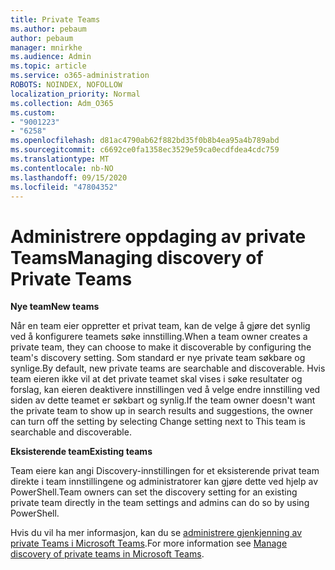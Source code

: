 ```yaml
---
title: Private Teams
ms.author: pebaum
author: pebaum
manager: mnirkhe
ms.audience: Admin
ms.topic: article
ms.service: o365-administration
ROBOTS: NOINDEX, NOFOLLOW
localization_priority: Normal
ms.collection: Adm_O365
ms.custom:
- "9001223"
- "6258"
ms.openlocfilehash: d81ac4790ab62f882bd35f0b8b4ea95a4b789abd
ms.sourcegitcommit: c6692ce0fa1358ec3529e59ca0ecdfdea4cdc759
ms.translationtype: MT
ms.contentlocale: nb-NO
ms.lasthandoff: 09/15/2020
ms.locfileid: "47804352"
---
```

# <a name="managing-discovery-of-private-teams"></a><span data-ttu-id="e7e3e-102">Administrere oppdaging av private Teams</span><span class="sxs-lookup"><span data-stu-id="e7e3e-102">Managing discovery of Private Teams</span></span>

<span data-ttu-id="e7e3e-103">**Nye team**</span><span class="sxs-lookup"><span data-stu-id="e7e3e-103">**New teams**</span></span>

<span data-ttu-id="e7e3e-104">Når en team eier oppretter et privat team, kan de velge å gjøre det synlig ved å konfigurere teamets søke innstilling.</span><span class="sxs-lookup"><span data-stu-id="e7e3e-104">When a team owner creates a private team, they can choose to make it discoverable by configuring the team's discovery setting.</span></span> <span data-ttu-id="e7e3e-105">Som standard er nye private team søkbare og synlige.</span><span class="sxs-lookup"><span data-stu-id="e7e3e-105">By default, new private teams are searchable and discoverable.</span></span> <span data-ttu-id="e7e3e-106">Hvis team eieren ikke vil at det private teamet skal vises i søke resultater og forslag, kan eieren deaktivere innstillingen ved å velge endre innstilling ved siden av dette teamet er søkbart og synlig.</span><span class="sxs-lookup"><span data-stu-id="e7e3e-106">If the team owner doesn't want the private team to show up in search results and suggestions, the owner can turn off the setting by selecting Change setting next to This team is searchable and discoverable.</span></span>  

<span data-ttu-id="e7e3e-107">**Eksisterende team**</span><span class="sxs-lookup"><span data-stu-id="e7e3e-107">**Existing teams**</span></span>

<span data-ttu-id="e7e3e-108">Team eiere kan angi Discovery-innstillingen for et eksisterende privat team direkte i team innstillingene og administratorer kan gjøre dette ved hjelp av PowerShell.</span><span class="sxs-lookup"><span data-stu-id="e7e3e-108">Team owners can set the discovery setting for an existing private team directly in the team settings and admins can do so by using PowerShell.</span></span>  

<span data-ttu-id="e7e3e-109">Hvis du vil ha mer informasjon, kan du se  [administrere gjenkjenning av private Teams i Microsoft Teams](https://docs.microsoft.com/microsoftteams/manage-discovery-of-private-teams).</span><span class="sxs-lookup"><span data-stu-id="e7e3e-109">For more information see  [Manage discovery of private teams in Microsoft Teams](https://docs.microsoft.com/microsoftteams/manage-discovery-of-private-teams).</span></span>
